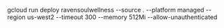 gcloud run deploy ravensoulwellness --source . --platform managed --region us-west2 --timeout 300 --memory 512Mi --allow-unauthenticated
